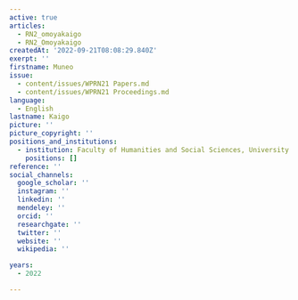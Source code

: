 ```yaml
---
active: true
articles:
  - RN2_omoyakaigo
  - RN2_Omoyakaigo
createdAt: '2022-09-21T08:08:29.840Z'
exerpt: ''
firstname: Muneo
issue:
  - content/issues/WPRN21 Papers.md
  - content/issues/WPRN21 Proceedings.md
language:
  - English
lastname: Kaigo
picture: ''
picture_copyright: ''
positions_and_institutions:
  - institution: Faculty of Humanities and Social Sciences, University of Tsukuba, Japan
    positions: []
reference: ''
social_channels:
  google_scholar: ''
  instagram: ''
  linkedin: ''
  mendeley: ''
  orcid: ''
  researchgate: ''
  twitter: ''
  website: ''
  wikipedia: ''

years:
  - 2022

---
```

